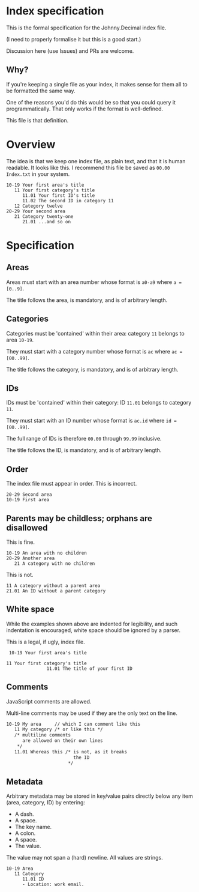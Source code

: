 # Index specification

This is the formal specification for the Johnny.Decimal index file.

(I need to properly formalise it but this is a good start.)

Discussion here (use Issues) and PRs are welcome.

## Why?

If you're keeping a single file as your index, it makes sense for them all to be formatted the same way.

One of the reasons you'd do this would be so that you could query it programmatically. That only works if the format is well-defined.

This file is that definition.

# Overview

The idea is that we keep one index file, as plain text, and that it is human readable. It looks like this. I recommend this file be saved as `00.00 Index.txt` in your system.

```text
10-19 Your first area's title
   11 Your first category's title
      11.01 Your first ID's title
      11.02 The second ID in category 11
   12 Category twelve
20-29 Your second area
   21 Category twenty-one
      21.01 ...and so on
```

# Specification

## Areas

Areas must start with an area number whose format is `a0-a9` where `a = [0..9]`.

The title follows the area, is mandatory, and is of arbitrary length.

## Categories

Categories must be 'contained' within their area: category `11` belongs to area `10-19`.

They must start with a category number whose format is `ac` where `ac = [00..99]`.

The title follows the category, is mandatory, and is of arbitrary length.

## IDs

IDs must be 'contained' within their category: ID `11.01` belongs to category `11`.

They must start with an ID number whose format is `ac.id` where `id = [00..99]`.

The full range of IDs is therefore `00.00` through `99.99` inclusive.

The title follows the ID, is mandatory, and is of arbitrary length.

## Order

The index file must appear in order. This is incorrect.

```text
20-29 Second area
10-19 First area
```

## Parents may be childless; orphans are disallowed

This is fine.

```text
10-19 An area with no children
20-29 Another area
   21 A category with no children
```

This is not.

```text
11 A category without a parent area
21.01 An ID without a parent category
```

## White space

While the examples shown above are indented for legibility, and such indentation is encouraged, white space should be ignored by a parser.

This is a legal, if ugly, index file.

```text
 10-19 Your first area's title

11 Your first category's title
               11.01 The title of your first ID
```

## Comments

JavaScript comments are allowed.

Multi-line comments may be used if they are the only text on the line.

```txt
10-19 My area     // which I can comment like this
   11 My category /* or like this */
   /* multiline comments
      are allowed on their own lines
    */
   11.01 Whereas this /* is not, as it breaks
                         the ID
                       */
```

## Metadata

Arbitrary metadata may be stored in key/value pairs directly below any item (area, category, ID) by entering:

- A dash.
- A space.
- The key name.
- A colon.
- A space.
- The value.

The value may not span a (hard) newline. All values are strings.

```text
10-19 Area
   11 Category
      11.01 ID
      - Location: work email.
```
